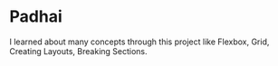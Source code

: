 # Padhai
I learned about many concepts through this project like Flexbox, Grid, Creating Layouts, Breaking Sections.
